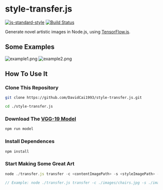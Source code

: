# style-transfer.js
[![js-standard-style](https://img.shields.io/badge/code%20style-standard-brightgreen.svg)](http://standardjs.com/)
[![Build Status](https://travis-ci.org/DavidCai1993/style-transfer.js.svg?branch=master)](https://travis-ci.org/DavidCai1993/style-transfer.js)

Generate novel artistic images in Node.js, using [TensorFlow.js](https://js.tensorflow.org/).

## Some Examples

![example1.png](http://dn-cnode.qbox.me/Fn0CW_qNPdqyCNtmvV_2YbnYrm8a)
![example2.png](http://dn-cnode.qbox.me/Fp-YmDHQ794V2NT-hFOVJjM-SCWH)

## How To Use It

### Clone This Repository

```sh
git clone https://github.com/DavidCai1993/style-transfer.js.git

cd ./style-transfer.js
```

### Download The [VGG-19 Model](https://github.com/DavidCai1993/vgg19-tensorflowjs-model)

```sh
npm run model
```

### Install Dependences

```sh
npm install
```

### Start Making Some Great Art

```js
node ./transfer.js transfer -c <contentImagePath> -s <styleImagePath> -o <outputImagePath>

// Example: node ./transfer.js transfer -c ./images/chairs.jpg -s ./images/monet_800600.jpg -o output.jpg
```
